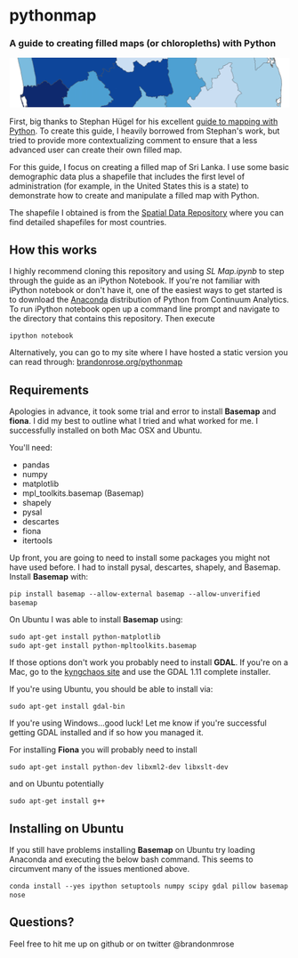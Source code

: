 # pythonmap
### A guide to creating filled maps (or chloropleths) with Python
<img src='pymap3.png'>

First, big thanks to Stephan Hügel for his excellent [guide to mapping with Python](http://sensitivecities.com/so-youd-like-to-make-a-map-using-python-EN.html#.VNZHhVXF8kR). 
To create this guide, I heavily borrowed from Stephan's work, but tried to provide more 
contextualizing comment to ensure that a less advanced user can create their own filled map.

For this guide, I focus on creating a filled map of Sri Lanka. I use some basic demographic data plus a shapefile that includes the first level of administration (for example, in the United States this is a state) to demonstrate how to create and manipulate a filled map with Python.

The shapefile I obtained is from the [Spatial Data Repository](http://spatialdata.dhsprogram.com/boundaries/#countryId=LK&view=map&surveyId=19&level=1) 
where you can find detailed shapefiles for most countries. 

## How this works
I highly recommend cloning this repository and using *SL Map.ipynb* to step through the guide as an iPython Notebook. If you're not familiar with iPython notebook or don't have it,
one of the easiest ways to get started is to download the [Anaconda](https://store.continuum.io/cshop/anaconda/) distribution of Python from Continuum Analytics.
To run iPython notebook open up a command line prompt and navigate to the directory that contains this repository. Then execute

	ipython notebook

Alternatively, you can go to my site where I have hosted a static version you can read through:
[brandonrose.org/pythonmap](http://www.brandonrose.org/pythonmap)

## Requirements
Apologies in advance, it took some trial and error to install **Basemap** and **fiona**. I did my best to outline what I tried and what worked for me.
I successfully installed on both Mac OSX and Ubuntu.

You'll need:
* pandas
* numpy
* matplotlib
* mpl_toolkits.basemap (Basemap)
* shapely
* pysal
* descartes
* fiona
* itertools

Up front, you are going to need to install some packages you might not have used before. I had to install pysal, descartes, shapely, and Basemap. Install **Basemap** with:

    pip install basemap --allow-external basemap --allow-unverified basemap
    
On Ubuntu I was able to install **Basemap** using:
	
	sudo apt-get install python-matplotlib
	sudo apt-get install python-mpltoolkits.basemap
    
If those options don't work you probably need to install **GDAL**. If you're on a Mac, go to the [kyngchaos site](http://www.kyngchaos.com/software/frameworks) and
use the GDAL 1.11 complete installer. 

If you're using Ubuntu, you should be able to install via:

	sudo apt-get install gdal-bin

If you're using Windows...good luck! Let me know if you're successful getting GDAL installed and if so how you managed it.

For installing **Fiona** you will probably need to install
	
	sudo apt-get install python-dev libxml2-dev libxslt-dev
	
and on Ubuntu potentially

	sudo apt-get install g++
	
## Installing on Ubuntu
If you still have problems installing **Basemap** on Ubuntu try loading Anaconda and executing the below bash command. This seems to circumvent many of the issues mentioned above. 

	conda install --yes ipython setuptools numpy scipy gdal pillow basemap nose

## Questions?
Feel free to hit me up on github or on twitter @brandonmrose